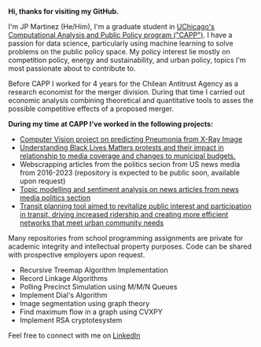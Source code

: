 **Hi, thanks for visiting my GitHub.**

I'm JP Martinez (He/Him), I'm a graduate student in [UChicago's Computational Analysis and Public Policy program ("CAPP")](https://capp.uchicago.edu). I have a passion for data science, particularly using machine learning to solve problems on the public policy space. My policy interest lie mostly on competition policy, energy and sustainability, and urban policy, topics I'm most passionate about to contribute to.

Before CAPP I worked for 4 years for the Chilean Antitrust Agency as a research economist for the merger division. During that time I carried out economic analysis combining theoretical and quantitative tools to asses the possible competitive effects of a proposed merger.

**During my time at CAPP I've worked in the following projects:**

- [Computer Vision project on predicting Pneumonia from X-Ray Image](https://github.com/JPMartinezClaeys/30254-pneumoniacs)
- [Understanding Black Lives Matters protests and their impact in relationship to media coverage and changes to municipal budgets.](https://github.com/JPMartinezClaeys/30122-project-protest)
- Webscrapping articles from the politics secion from US news media from 2016-2023 (repository is expected to be public soon, available upon request)
- [Topic modelling and sentiment analysis on news articles from news media politics section](https://github.com/meganhmoore/LingoQuartet)
- [Transit planning tool aimed to revitalize public interest and participation in transit, driving increased ridership and creating more efficient networks that meet urban community needs](https://github.com/uchicago-capp-30320/RouteRangers) 

Many repositories from school programming assignments are private for academic integrity and intellectual property purposes. Code can be shared with prospective employers upon request.
- Recursive Treemap Algorithm Implementation
- Record Linkage Algorithms
- Polling Precinct Simulation using M/M/N Queues
- Implement Dial's Algorithm
- Image segmentation using graph theory
- Find maximum flow in a graph using CVXPY
- Implement RSA cryptotesystem

Feel free to connect with me on [LinkedIn](https://www.linkedin.com/in/jp-martinez-claeys/)
<!--
**JPMartinezClaeys/JPMartinezClaeys** is a ✨ _special_ ✨ repository because its `README.md` (this file) appears on your GitHub profile.

Here are some ideas to get you started:

- 🔭 I’m currently working on ...
- 🌱 I’m currently learning ...
- 👯 I’m looking to collaborate on ...
- 🤔 I’m looking for help with ...
- 💬 Ask me about ...
- 📫 How to reach me: ...
- 😄 Pronouns: ...
- ⚡ Fun fact: ...
-->
